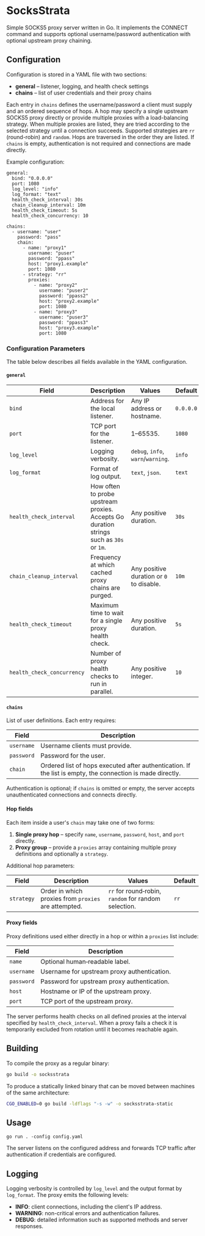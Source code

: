# SocksStrata

Simple SOCKS5 proxy server written in Go. It implements the CONNECT command
and supports optional username/password authentication with optional upstream
proxy chaining.

## Configuration

Configuration is stored in a YAML file with two sections:

* **general** – listener, logging, and health check settings
* **chains** – list of user credentials and their proxy chains

Each entry in `chains` defines the username/password a client must supply
and an ordered sequence of hops. A hop may specify a single upstream
SOCKS5 proxy directly or provide multiple proxies with a load-balancing
strategy. When multiple proxies are listed, they are tried according to
the selected strategy until a connection succeeds. Supported strategies
are `rr` (round-robin) and `random`. Hops are traversed in the order they
are listed. If `chains` is empty, authentication is not required and
connections are made directly.

Example configuration:

```
general:
  bind: "0.0.0.0"
  port: 1080
  log_level: "info"
  log_format: "text"
  health_check_interval: 30s
  chain_cleanup_interval: 10m
  health_check_timeout: 5s
  health_check_concurrency: 10

chains:
  - username: "user"
    password: "pass"
    chain:
      - name: "proxy1"
        username: "puser"
        password: "ppass"
        host: "proxy1.example"
        port: 1080
      - strategy: "rr"
        proxies:
          - name: "proxy2"
            username: "puser2"
            password: "ppass2"
            host: "proxy2.example"
            port: 1080
          - name: "proxy3"
            username: "puser3"
            password: "ppass3"
            host: "proxy3.example"
            port: 1080
```
### Configuration Parameters

The table below describes all fields available in the YAML configuration.

#### `general`

| Field | Description | Values | Default |
| ----- | ----------- | ------ | ------- |
| `bind` | Address for the local listener. | Any IP address or hostname. | `0.0.0.0` |
| `port` | TCP port for the listener. | 1–65535. | `1080` |
| `log_level` | Logging verbosity. | `debug`, `info`, `warn`/`warning`. | `info` |
| `log_format` | Format of log output. | `text`, `json`. | `text` |
| `health_check_interval` | How often to probe upstream proxies. Accepts Go duration strings such as `30s` or `1m`. | Any positive duration. | `30s` |
| `chain_cleanup_interval` | Frequency at which cached proxy chains are purged. | Any positive duration or `0` to disable. | `10m` |
| `health_check_timeout` | Maximum time to wait for a single proxy health check. | Any positive duration. | `5s` |
| `health_check_concurrency` | Number of proxy health checks to run in parallel. | Any positive integer. | `10` |

#### `chains`

List of user definitions. Each entry requires:

| Field | Description |
| ----- | ----------- |
| `username` | Username clients must provide. |
| `password` | Password for the user. |
| `chain` | Ordered list of hops executed after authentication. If the list is empty, the connection is made directly. |

Authentication is optional; if `chains` is omitted or empty, the server accepts unauthenticated connections and connects directly.

#### Hop fields

Each item inside a user's `chain` may take one of two forms:

1. **Single proxy hop** – specify `name`, `username`, `password`, `host`, and `port` directly.
2. **Proxy group** – provide a `proxies` array containing multiple proxy definitions and optionally a `strategy`.

Additional hop parameters:

| Field | Description | Values | Default |
| ----- | ----------- | ------ | ------- |
| `strategy` | Order in which proxies from `proxies` are attempted. | `rr` for round‑robin, `random` for random selection. | `rr` |

#### Proxy fields

Proxy definitions used either directly in a hop or within a `proxies` list include:

| Field | Description |
| ----- | ----------- |
| `name` | Optional human‑readable label. |
| `username` | Username for upstream proxy authentication. |
| `password` | Password for upstream proxy authentication. |
| `host` | Hostname or IP of the upstream proxy. |
| `port` | TCP port of the upstream proxy. |

The server performs health checks on all defined proxies at the interval specified by `health_check_interval`. When a proxy fails a check it is temporarily excluded from rotation until it becomes reachable again.

## Building

To compile the proxy as a regular binary:

```bash
go build -o socksstrata
```

To produce a statically linked binary that can be moved between machines of the same architecture:

```bash
CGO_ENABLED=0 go build -ldflags "-s -w" -o socksstrata-static
```

## Usage

```
go run . -config config.yaml
```

The server listens on the configured address and forwards TCP traffic after
authentication if credentials are configured.

## Logging

Logging verbosity is controlled by `log_level` and the output format by
`log_format`. The proxy emits the following levels:

- **INFO**: client connections, including the client's IP address.
- **WARNING**: non-critical errors and authentication failures.
- **DEBUG**: detailed information such as supported methods and server responses.


